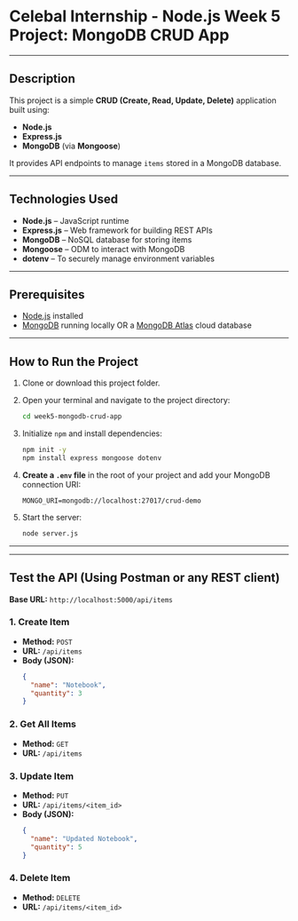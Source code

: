 # Celebal Internship - Node.js Week 5 Project: MongoDB CRUD App

---

## Description

This project is a simple **CRUD (Create, Read, Update, Delete)** application built using:

- **Node.js**
- **Express.js**
- **MongoDB** (via **Mongoose**)

It provides API endpoints to manage `items` stored in a MongoDB database.

---

## Technologies Used

- **Node.js** – JavaScript runtime
- **Express.js** – Web framework for building REST APIs
- **MongoDB** – NoSQL database for storing items
- **Mongoose** – ODM to interact with MongoDB
- **dotenv** – To securely manage environment variables

---

## Prerequisites

- [Node.js](https://nodejs.org) installed
- [MongoDB](https://www.mongodb.com/try/download/community) running locally OR a [MongoDB Atlas](https://www.mongodb.com/cloud/atlas) cloud database

---

## How to Run the Project

1.  Clone or download this project folder.

2.  Open your terminal and navigate to the project directory:

    ```bash
    cd week5-mongodb-crud-app
    ```

3.  Initialize `npm` and install dependencies:

    ```bash
    npm init -y
    npm install express mongoose dotenv
    ```

4.  **Create a `.env` file** in the root of your project and add your MongoDB connection URI:

    ```
    MONGO_URI=mongodb://localhost:27017/crud-demo
    ```

5.  Start the server:

    ```bash
    node server.js
    ```

---

---

## Test the API (Using Postman or any REST client)

**Base URL:** `http://localhost:5000/api/items`

### 1. Create Item

- **Method:** `POST`
- **URL:** `/api/items`
- **Body (JSON):**
  ```json
  {
    "name": "Notebook",
    "quantity": 3
  }
  ```

### 2. Get All Items

- **Method:** `GET`
- **URL:** `/api/items`

### 3. Update Item

- **Method:** `PUT`
- **URL:** `/api/items/<item_id>`
- **Body (JSON):**
  ```json
  {
    "name": "Updated Notebook",
    "quantity": 5
  }
  ```

### 4. Delete Item

- **Method:** `DELETE`
- **URL:** `/api/items/<item_id>`
